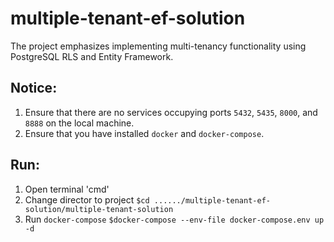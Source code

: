 # multiple-tenant-ef-solution

The project emphasizes implementing multi-tenancy functionality using PostgreSQL RLS and Entity Framework.

## Notice:
1. Ensure that there are no services occupying ports `5432`, `5435`, `8000`, and `8888` on the local machine.
2. Ensure that you have installed `docker` and `docker-compose`.

## Run:
1. Open terminal 'cmd'
2. Change director to project
`$cd ....../multiple-tenant-ef-solution/multiple-tenant-solution`
3. Run `docker-compose`
`$docker-compose --env-file docker-compose.env up -d  `
